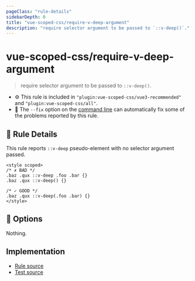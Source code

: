 ```yaml
---
pageClass: "rule-details"
sidebarDepth: 0
title: "vue-scoped-css/require-v-deep-argument"
description: "require selector argument to be passed to `::v-deep()`."
---
```

# vue-scoped-css/require-v-deep-argument

> require selector argument to be passed to `::v-deep()`.

- :gear: This rule is included in `"plugin:vue-scoped-css/vue3-recommended"` and `"plugin:vue-scoped-css/all"`.
- :wrench: The `--fix` option on the [command line](https://eslint.org/docs/user-guide/command-line-interface#fixing-problems) can automatically fix some of the problems reported by this rule.

## :book: Rule Details

This rule reports `::v-deep` pseudo-element with no selector argument passed.

<eslint-code-block fix :rules="{'vue-scoped-css/require-v-deep-argument': ['error']}">

```vue
<style scoped>
/* ✗ BAD */
.baz .qux ::v-deep .foo .bar {}
.baz .qux ::v-deep() {}

/* ✓ GOOD */
.baz .qux ::v-deep(.foo .bar) {}
</style>
```

</eslint-code-block>

## :wrench: Options

Nothing.

## Implementation

- [Rule source](https://github.com/future-architect/eslint-plugin-vue-scoped-css/blob/master/lib/rules/require-v-deep-argument.ts)
- [Test source](https://github.com/future-architect/eslint-plugin-vue-scoped-css/blob/master/tests/lib/rules/require-v-deep-argument.js)
